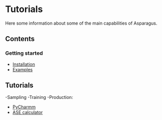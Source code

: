 # Tutorials

Here some information about some of the main capabilities of Asparagus.

## Contents

### Getting started
 - [Installation](installation.md)
 - [Examples](examples.md)

## Tutorials
 -Sampling
 -Training
 -Production:
   - [PyCharmm](pycharm.md)
   - [ASE calculator](ase_calculator.md)


